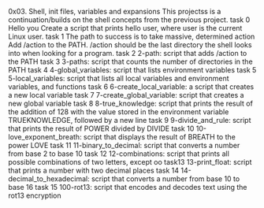 0x03. Shell, init files, variables and expansions
This projectss is a continuation/builds on the shell concepts from the previous project.
task 0  Hello you Create a script that prints hello user, where user is the current Linux user.
task 1  The path to success is to take massive, determined action Add /action to the PATH. /action should be the last directory the shell looks into when looking for a program.
task 2 2-path: script that adds /action to the PATH
task 3  3-paths: script that counts the number of directories in the PATH
task 4  4-global_variables: script that lists environment variables
task 5  5-local_variables: script that lists all local variables and environment variables, and functions
task 6  6-create_local_variable: a script that creates a new local variable
task 7  7-create_global_variable: script that creates a new global variable
task 8  8-true_knowledge: script that prints the result of the addition of 128 with the value stored in the environment variable TRUEKNOWLEDGE, followed by a new line
task 9 9-divide_and_rule: script that prints the result of POWER divided by DIVIDE
task 10 10-love_exponent_breath: script that displays the result of BREATH to the power LOVE
task 11  11-binary_to_decimal: script that converts a number from base 2 to base 10
task 12 12-combinations: script that prints all possible combinations of two letters, except oo
task13  13-print_float: script that prints a number with two decimal places
task 14 14-decimal_to_hexadecimal: script that converts a number from base 10 to base 16
task 15 100-rot13: script that encodes and decodes text using the rot13 encryption
